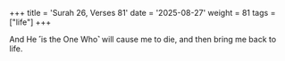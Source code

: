 +++
title = 'Surah 26, Verses 81'
date = '2025-08-27'
weight = 81
tags = ["life"]
+++

And He ˹is the One Who˺ will cause me to die, and then bring me back to life.
